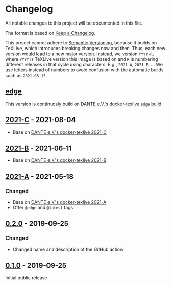 # Changelog

All notable changes to this project will be documented in this file.

The format is based on [Keep a Changelog](https://keepachangelog.com/en/1.0.0/).

This project cannot adhere to [Semantic Versioning](http://semver.org/), because it builds on TeXLive, which introcuces breaking changes now and then.
Thus, each new version would lead to a new major version.
Instead, we version `YYYY-R`, where `YYYY` is TeXLive version this image is based on and `R` is numbering different releases in that cycle using characters.
E.g., `2021-A`, `2021-B`, ...
We use letters instead of numbers to avoid confusion with the automatic builds such as `2021-05-15`.

## [edge]

This version is continuosly build on [DANTE e.V.'s docker-texlive `edge` build](https://github.com/dante-ev/docker-texlive/).

## [2021-C] - 2021-08-04

- Base on [DANTE e.V.'s docker-texlive 2021-C](https://github.com/dante-ev/docker-texlive/releases/tag/2021-C)

## [2021-B] - 2021-06-11

- Base on [DANTE e.V.'s docker-texlive 2021-B](https://github.com/dante-ev/docker-texlive/releases/tag/2021-B)

## [2021-A] - 2021-05-18

### Changed

- Base on [DANTE e.V.'s docker-texlive 2021-A](https://github.com/dante-ev/docker-texlive/releases/tag/2021-A)
- Offer `@edge` and `@latest` tags

## [0.2.0] - 2019-09-25

### Changed

- Changed name and description of the GitHub action

## [0.1.0] - 2019-09-25

Initial public release

[edge]: https://github.com/dante-ev/latex-action/compare/2021-C...HEAD
[2021-C]: https://github.com/dante-ev/latex-action/compare/2021-B...2021-C
[2021-B]: https://github.com/dante-ev/latex-action/compare/2021-A...2021-B
[2021-A]: https://github.com/dante-ev/latex-action/compare/v0.2.0...2021-A
[0.2.0]: https://github.com/dante-ev/latex-action/compare/v0.1.0...v0.2.0
[0.1.0]: https://github.com/dante-ev/latex-action/releases/tag/v0.1.0
